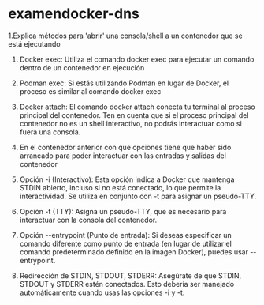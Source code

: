 # examendocker-dns
1.Explica métodos para 'abrir' una consola/shell a un contenedor que se está ejecutando

  1. Docker exec:
    Utiliza el comando docker exec para ejecutar un comando dentro de un contenedor en ejecución

  2. Podman exec:
    Si estás utilizando Podman en lugar de Docker, el proceso es similar al comando docker exec

  3. Docker attach:
    El comando docker attach conecta tu terminal al proceso principal del contenedor. Ten en cuenta que si el proceso principal del contenedor no es un shell interactivo, no podrás interactuar como si fuera una consola.

2. En el contenedor anterior con que opciones tiene que haber sido arrancado para poder interactuar con las entradas y salidas del contenedor

  1. Opción -i (Interactivo):
    Esta opción indica a Docker que mantenga STDIN abierto, incluso si no está conectado, lo que permite la interactividad. Se utiliza en conjunto con -t para asignar un pseudo-TTY.

  2. Opción -t (TTY):
    Asigna un pseudo-TTY, que es necesario para interactuar con la consola del contenedor.

  3. Opción --entrypoint (Punto de entrada):
    Si deseas especificar un comando diferente como punto de entrada (en lugar de utilizar el comando predeterminado definido en la imagen Docker), puedes usar --entrypoint.
  4. Redirección de STDIN, STDOUT, STDERR:
    Asegúrate de que STDIN, STDOUT y STDERR estén conectados. Esto debería ser manejado automáticamente cuando usas las opciones -i y -t.

